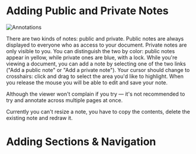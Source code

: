 # Adding Public and Private Notes

![Annotations](/images/help/document_annotations.jpg)

There are two kinds of notes: public and private. Public notes are always displayed to everyone who as access to your document. Private notes are only  visible to you. You can distinguish the two by color: public notes appear in yellow, while private ones are blue, with a lock. While you're viewing a document, you can add a note by selecting one of the two links ("Add a public note" or "Add a private note"). Your cursor should change to crosshairs: click and drag to select the area you'd like to highlight. When you release the mouse you will be able to edit and save your note.

Although the viewer won't complain if you try &mdash; it's not recommended to try and annotate across multiple pages at once.
 
Currently you can't resize a note, you have to copy the contents, delete the existing note and redraw it.

# Adding Sections &amp; Navigation